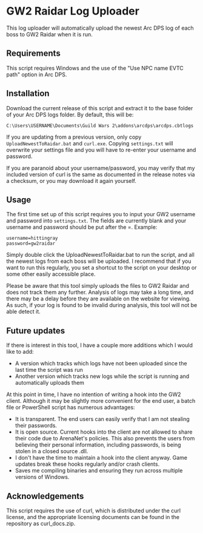 # GW2 Raidar Log Uploader #

This log uploader will automatically upload the newest Arc DPS log of each boss to GW2 Raidar when it is run.

## Requirements ##

This script requires Windows and the use of the "Use NPC name EVTC path" option in Arc DPS.

## Installation ##

Download the current release of this script and extract it to the base folder of your Arc DPS logs folder. By default, this will be:

    C:\Users\USERNAME\Documents\Guild Wars 2\addons\arcdps\arcdps.cbtlogs

If you are updating from a previous version, only copy `UploadNewestToRaidar.bat` and `curl.exe`. Copying `settings.txt` will overwrite your settings file and you will have to re-enter your username and password.

If you are paranoid about your username/password, you may verify that my included version of curl is the same as documented in the release notes via a checksum, or you may download it again yourself. 

## Usage ##
The first time set up of this script requires you to input your GW2 username and password into `settings.txt`. The fields are currently blank and your username and password should be put after the =. Example:

    username=hittingray
    password=gw2raidar

Simply double click the UploadNewestToRaidar.bat to run the script, and all the newest logs from each boss will be uploaded. I recommend that if you want to run this regularly, you set a shortcut to the script on your desktop or some other easily accessible place. 

Please be aware that this tool simply uploads the files to GW2 Raidar and does not track them any further. Analysis of logs may take a long time, and there may be a delay before they are available on the website for viewing. As such, if your log is found to be invalid during analysis, this tool will not be able detect it.

## Future updates ##

If there is interest in this tool, I have a couple more additions which I would like to add:

- A version which tracks which logs have not been uploaded since the last time the script was run
- Another version which tracks new logs while the script is running and automatically uploads them

At this point in time, I have no intention of writing a hook into the GW2 client. Although it may be slightly more convenient for the end user, a batch file or PowerShell script has numerous advantages:

- It is transparent. The end users can easily verify that I am not stealing their passwords. 
- It is open source. Current hooks into the client are not allowed to share their code due to ArenaNet's policies. This also prevents the users from believing their personal information, including passwords, is being stolen in a closed source .dll.
- I don't have the time to maintain a hook into the client anyway. Game updates break these hooks regularly and/or crash clients. 
- Saves me compiling binaries and ensuring they run across multiple versions of Windows.

## Acknowledgements ##

This script requires the use of curl, which is distributed under the curl license, and the appropriate licensing documents can be found in the repository as curl_docs.zip.
